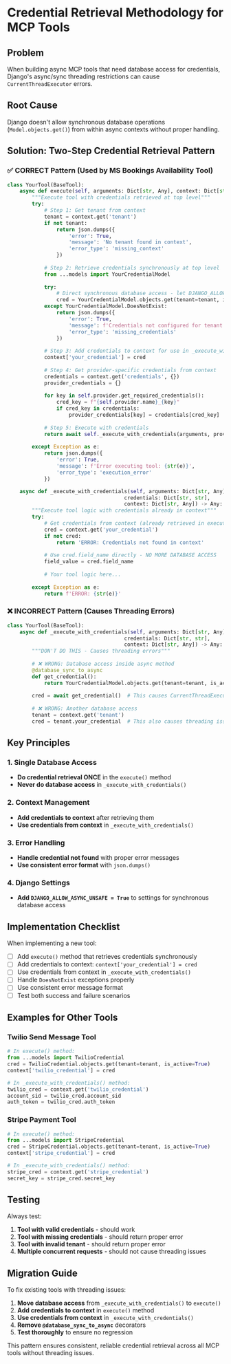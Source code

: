 # Credential Retrieval Methodology for MCP Tools

## Problem
When building async MCP tools that need database access for credentials, Django's async/sync threading restrictions can cause `CurrentThreadExecutor` errors.

## Root Cause
Django doesn't allow synchronous database operations (`Model.objects.get()`) from within async contexts without proper handling.

## Solution: Two-Step Credential Retrieval Pattern

### ✅ CORRECT Pattern (Used by MS Bookings Availability Tool)

```python
class YourTool(BaseTool):
    async def execute(self, arguments: Dict[str, Any], context: Dict[str, Any]) -> Any:
        """Execute tool with credentials retrieved at top level"""
        try:
            # Step 1: Get tenant from context
            tenant = context.get('tenant')
            if not tenant:
                return json.dumps({
                    'error': True,
                    'message': 'No tenant found in context',
                    'error_type': 'missing_context'
                })
            
            # Step 2: Retrieve credentials synchronously at top level
            from ...models import YourCredentialModel
            
            try:
                # Direct synchronous database access - let DJANGO_ALLOW_ASYNC_UNSAFE handle it
                cred = YourCredentialModel.objects.get(tenant=tenant, is_active=True)
            except YourCredentialModel.DoesNotExist:
                return json.dumps({
                    'error': True,
                    'message': f'Credentials not configured for tenant: {tenant.name}',
                    'error_type': 'missing_credentials'
                })
            
            # Step 3: Add credentials to context for use in _execute_with_credentials
            context['your_credential'] = cred
            
            # Step 4: Get provider-specific credentials from context
            credentials = context.get('credentials', {})
            provider_credentials = {}
            
            for key in self.provider.get_required_credentials():
                cred_key = f"{self.provider.name}_{key}"
                if cred_key in credentials:
                    provider_credentials[key] = credentials[cred_key]
            
            # Step 5: Execute with credentials
            return await self._execute_with_credentials(arguments, provider_credentials, context)
            
        except Exception as e:
            return json.dumps({
                'error': True,
                'message': f'Error executing tool: {str(e)}',
                'error_type': 'execution_error'
            })

    async def _execute_with_credentials(self, arguments: Dict[str, Any], 
                                      credentials: Dict[str, str], 
                                      context: Dict[str, Any]) -> Any:
        """Execute tool logic with credentials already in context"""
        try:
            # Get credentials from context (already retrieved in execute method)
            cred = context.get('your_credential')
            if not cred:
                return 'ERROR: Credentials not found in context'
            
            # Use cred.field_name directly - NO MORE DATABASE ACCESS
            field_value = cred.field_name
            
            # Your tool logic here...
            
        except Exception as e:
            return f'ERROR: {str(e)}'
```

### ❌ INCORRECT Pattern (Causes Threading Errors)

```python
class YourTool(BaseTool):
    async def _execute_with_credentials(self, arguments: Dict[str, Any], 
                                      credentials: Dict[str, str], 
                                      context: Dict[str, Any]) -> Any:
        """DON'T DO THIS - Causes threading errors"""
        
        # ❌ WRONG: Database access inside async method
        @database_sync_to_async
        def get_credential():
            return YourCredentialModel.objects.get(tenant=tenant, is_active=True)
        
        cred = await get_credential()  # This causes CurrentThreadExecutor error
        
        # ❌ WRONG: Another database access
        tenant = context.get('tenant')
        cred = tenant.your_credential  # This also causes threading issues
```

## Key Principles

### 1. Single Database Access
- **Do credential retrieval ONCE** in the `execute()` method
- **Never do database access** in `_execute_with_credentials()`

### 2. Context Management
- **Add credentials to context** after retrieving them
- **Use credentials from context** in `_execute_with_credentials()`

### 3. Error Handling
- **Handle credential not found** with proper error messages
- **Use consistent error format** with `json.dumps()`

### 4. Django Settings
- **Add `DJANGO_ALLOW_ASYNC_UNSAFE = True`** to settings for synchronous database access

## Implementation Checklist

When implementing a new tool:

- [ ] Add `execute()` method that retrieves credentials synchronously
- [ ] Add credentials to context: `context['your_credential'] = cred`
- [ ] Use credentials from context in `_execute_with_credentials()`
- [ ] Handle `DoesNotExist` exceptions properly
- [ ] Use consistent error message format
- [ ] Test both success and failure scenarios

## Examples for Other Tools

### Twilio Send Message Tool
```python
# In execute() method:
from ...models import TwilioCredential
cred = TwilioCredential.objects.get(tenant=tenant, is_active=True)
context['twilio_credential'] = cred

# In _execute_with_credentials() method:
twilio_cred = context.get('twilio_credential')
account_sid = twilio_cred.account_sid
auth_token = twilio_cred.auth_token
```

### Stripe Payment Tool
```python
# In execute() method:
from ...models import StripeCredential
cred = StripeCredential.objects.get(tenant=tenant, is_active=True)
context['stripe_credential'] = cred

# In _execute_with_credentials() method:
stripe_cred = context.get('stripe_credential')
secret_key = stripe_cred.secret_key
```

## Testing

Always test:
1. **Tool with valid credentials** - should work
2. **Tool with missing credentials** - should return proper error
3. **Tool with invalid tenant** - should return proper error
4. **Multiple concurrent requests** - should not cause threading issues

## Migration Guide

To fix existing tools with threading issues:

1. **Move database access** from `_execute_with_credentials()` to `execute()`
2. **Add credentials to context** in `execute()` method
3. **Use credentials from context** in `_execute_with_credentials()`
4. **Remove `@database_sync_to_async`** decorators
5. **Test thoroughly** to ensure no regression

This pattern ensures consistent, reliable credential retrieval across all MCP tools without threading issues.
